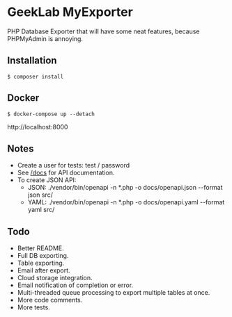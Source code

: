 # GeekLab MyExporter
PHP Database Exporter that will have some neat features, because PHPMyAdmin is annoying.

## Installation
`$ composer install`

## Docker
`$ docker-compose up --detach`

http://localhost:8000

## Notes
* Create a user for tests: test / password
* See [/docs]() for API documentation.
* To create JSON API:
  * JSON: ./vendor/bin/openapi -n *.php -o docs/openapi.json --format json src/
  * YAML: ./vendor/bin/openapi -n *.php -o docs/openapi.yaml --format yaml src/

## Todo
* Better README.
* Full DB exporting.
* Table exporting.
* Email after export.
* Cloud storage integration.
* Email notification of completion or error.
* Multi-threaded queue processing to export multiple tables at once.
* More code comments.
* More tests.

